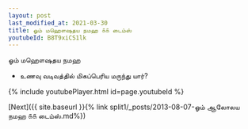 ```yaml
---
layout: post
last_modified_at: 2021-03-30
title: ஓம் மஹௌஷதய நமஹ ௧௧ டைம்ஸ்
youtubeId: B8T9xiCS1lk
---
```

 
 
 ஓம் மஹௌஷதய நமஹ  
 
 -  உணவு வடிவத்தில் மிகப்பெரிய மருந்து யார்? 
 
  
 
  
 
 
 
 
 
 


{% include youtubePlayer.html id=page.youtubeId %}
 
[Next]({{ site.baseurl }}{% link  split1/_posts/2013-08-07-ஓம் ஆலோலய நமஹ ௧௧ டைம்ஸ்.md%})
 
